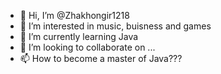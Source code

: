 - 👋 Hi, I’m @Zhakhongir1218
- 👀 I’m interested in music, buisness and games
- 🌱 I’m currently learning Java
- 💞️ I’m looking to collaborate on ...
- 📫 How to become a master of Java???

<!---
Zhakhongir1218/Zhakhongir1218 is a ✨ special ✨ repository because its `README.md` (this file) appears on your GitHub profile.
You can click the Preview link to take a look at your changes.
--->
